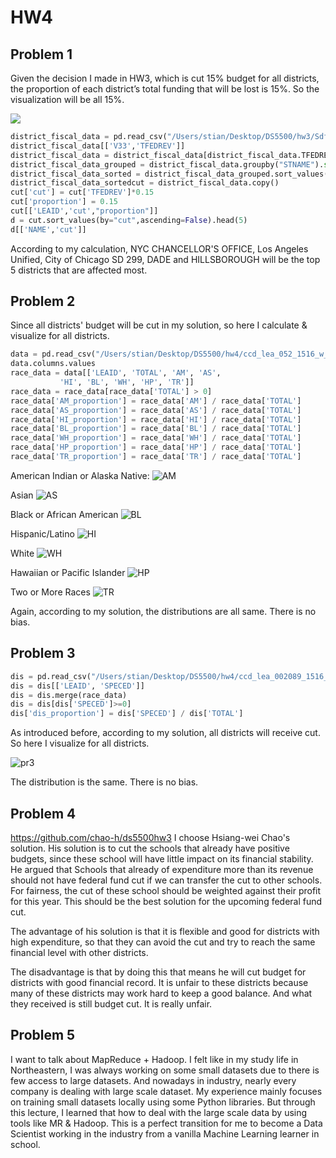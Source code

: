 # HW4

## Problem 1

Given the decision I made in HW3, which is cut 15% budget for all districts, the proportion of each district’s total funding that will be lost is 15%. So the visualization will be all 15%.

![](https://github.com/stiangithub/HW4/blob/master/pr1.png)

``` Python
district_fiscal_data = pd.read_csv("/Users/stian/Desktop/DS5500/hw3/Sdf16_1a.txt", sep='\t')
district_fiscal_data[['V33','TFEDREV']]
district_fiscal_data = district_fiscal_data[district_fiscal_data.TFEDREV > 0]
district_fiscal_data_grouped = district_fiscal_data.groupby("STNAME").sum()
district_fiscal_data_sorted = district_fiscal_data_grouped.sort_values(by='TFEDREV', ascending=False)
district_fiscal_data_sortedcut = district_fiscal_data.copy()
cut['cut'] = cut['TFEDREV']*0.15
cut['proportion'] = 0.15
cut[['LEAID','cut',"proportion"]]
d = cut.sort_values(by="cut",ascending=False).head(5)
d[['NAME','cut']]
```

According to my calculation, NYC CHANCELLOR'S OFFICE, Los Angeles Unified, City of Chicago SD 299, DADE	and HILLSBOROUGH will be the top 5 districts that are affected most.

## Problem 2

Since all districts' budget will be cut in my solution, so here I calculate & visualize for all districts.

```python
data = pd.read_csv("/Users/stian/Desktop/DS5500/hw4/ccd_lea_052_1516_w_1a_011717.csv")
data.columns.values
race_data = data[['LEAID', 'TOTAL', 'AM', 'AS', 
           'HI', 'BL', 'WH', 'HP', 'TR']]
race_data = race_data[race_data['TOTAL'] > 0]
race_data['AM_proportion'] = race_data['AM'] / race_data['TOTAL']
race_data['AS_proportion'] = race_data['AS'] / race_data['TOTAL']
race_data['HI_proportion'] = race_data['HI'] / race_data['TOTAL']
race_data['BL_proportion'] = race_data['BL'] / race_data['TOTAL']
race_data['WH_proportion'] = race_data['WH'] / race_data['TOTAL']
race_data['HP_proportion'] = race_data['HP'] / race_data['TOTAL']
race_data['TR_proportion'] = race_data['TR'] / race_data['TOTAL']
```

American Indian or Alaska Native:
![AM](https://github.com/stiangithub/HW4/blob/master/AM.png)

Asian
![AS](https://github.com/stiangithub/HW4/blob/master/AS.png)

Black or African American
![BL](https://github.com/stiangithub/HW4/blob/master/BL.png)

Hispanic/Latino
![HI](https://github.com/stiangithub/HW4/blob/master/HI.png)

White
![WH](https://github.com/stiangithub/HW4/blob/master/WH.png)

Hawaiian or Pacific Islander
![HP](https://github.com/stiangithub/HW4/blob/master/HP.png)

Two or More Races
![TR](https://github.com/stiangithub/HW4/blob/master/TR.png)

Again, according to my solution, the distributions are all same. There is no bias.

## Problem 3

``` Python
dis = pd.read_csv("/Users/stian/Desktop/DS5500/hw4/ccd_lea_002089_1516_w_1a_011717.csv")
dis = dis[['LEAID', 'SPECED']]
dis = dis.merge(race_data)
dis = dis[dis['SPECED']>=0]
dis['dis_proportion'] = dis['SPECED'] / dis['TOTAL']
```

As introduced before, according to my solution, all districts will receive cut. So here I visualize for all districts.

![pr3](https://github.com/stiangithub/HW4/blob/master/PR3.png)

The distribution is the same. There is no bias.


## Problem 4

https://github.com/chao-h/ds5500hw3 I choose Hsiang-wei Chao's solution. His solution is to cut the schools that already have positive budgets, since these school will have little impact on its financial stability. He argued that Schools that already of expenditure more than its revenue should not have federal fund cut if we can transfer the cut to other schools. For fairness, the cut of these school should be weighted against their profit for this year. This should be the best solution for the upcoming federal fund cut.

The advantage of his solution is that it is flexible and good for districts with high expenditure, so that they can avoid the cut and try to reach the same financial level with other districts.

The disadvantage is that by doing this that means he will cut budget for districts with good financial record. It is unfair to these districts because many of these districts may work hard to keep a good balance. And what they received is still budget cut. It is really unfair.

## Problem 5

I want to talk about MapReduce + Hadoop. I felt like in my study life in Northeastern, I was always working on some small datasets due to there is few access to large datasets. And nowadays in industry, nearly every company is dealing with large scale dataset. My experience mainly focuses on training small datasets locally using some Python libraries. But through this lecture, I learned that how to deal with the large scale data by using tools like MR & Hadoop. This is a perfect transition for me to become a Data Scientist working in the industry from a vanilla Machine Learning learner in school.
